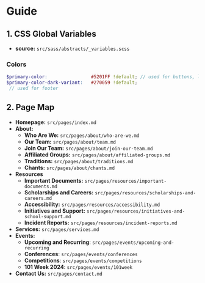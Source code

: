 # Guide

## 1. CSS Global Variables
- **source:** `src/sass/abstracts/_variables.scss`

### Colors
```scss
$primary-color:                #5201FF !default; // used for buttons, links, certain headers
$primary-color-dark-variant:   #270059 !default;
 // used for footer
```

## 2. Page Map

- **Homepage:** `src/pages/index.md`
- **About:** 
  - **Who Are We:** `src/pages/about/who-are-we.md`
  - **Our Team:** `src/pages/about/team.md`
  - **Join Our Team:** `src/pages/about/join-our-team.md`
  - **Affiliated Groups:** `src/pages/about/affiliated-groups.md`
  - **Traditions:** `src/pages/about/traditions.md`
  - **Chants:** `src/pages/about/chants.md`
- **Resources**
  - **Important Documents:** `src/pages/resources/important-documents.md`
  - **Scholarships and Careers:** `src/pages/resources/scholarships-and-careers.md`
  - **Accessibility:** `src/pages/resources/accessibility.md`
  - **Initiatives and Support:** `src/pages/resources/initiatives-and-school-support.md`
  - **Incident Reports:** `src/pages/resources/incident-reports.md`
- **Services:** `src/pages/services.md`
- **Events:** 
  - **Upcoming and Recurring**: `src/pages/events/upcoming-and-recurring`
  - **Conferences**: `src/pages/events/conferences`
  - **Competitions**: `src/pages/events/competitions`
  - **101 Week 2024**: `src/pages/events/101week`
- **Contact Us:** `src/pages/contact.md`